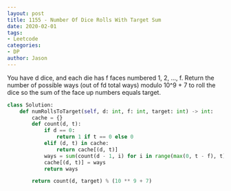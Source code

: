 ```yaml
---
layout: post
title: 1155 - Number Of Dice Rolls With Target Sum
date: 2020-02-01
tags:
- Leetcode
categories:
- DP
author: Jason
---
```

You have d dice, and each die has f faces numbered 1, 2, ..., f. Return the number of possible ways (out of fd total ways) modulo 10^9 + 7 to roll the dice so the sum of the face up numbers equals target.

```python
class Solution:
    def numRollsToTarget(self, d: int, f: int, target: int) -> int:
        cache = {}
        def count(d, t):
            if d == 0:
                return 1 if t == 0 else 0
            elif (d, t) in cache:
                return cache[(d, t)]
            ways = sum(count(d - 1, i) for i in range(max(0, t - f), t))
            cache[(d, t)] = ways
            return ways

        return count(d, target) % (10 ** 9 + 7)
```
